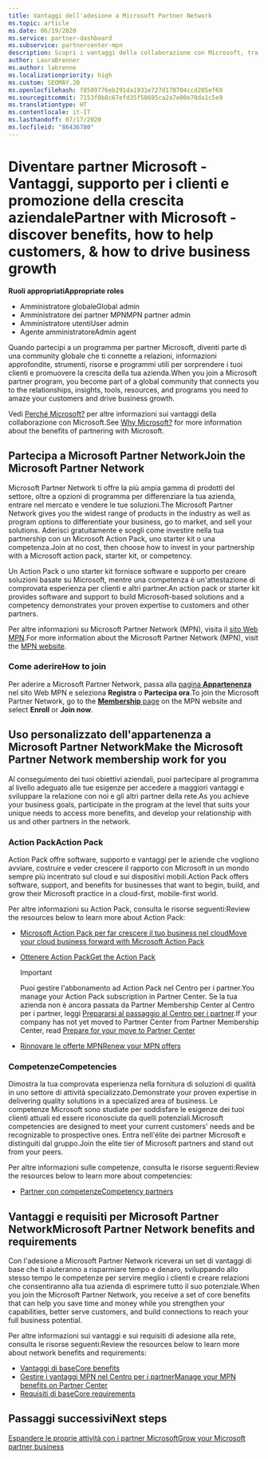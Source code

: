 ```yaml
---
title: Vantaggi dell'adesione a Microsoft Partner Network
ms.topic: article
ms.date: 06/19/2020
ms.service: partner-dashboard
ms.subservice: partnercenter-mpn
description: Scopri i vantaggi della collaborazione con Microsoft, tra cui Microsoft Action Pack, le competenze e le opzioni di programma per entrare nel mercato e vendere le tue soluzioni.
author: LauraBrenner
ms.author: labrenne
ms.localizationpriority: high
ms.custom: SEOMAY.20
ms.openlocfilehash: f8589776eb291da1931e727d170704ccd205ef69
ms.sourcegitcommit: 7153f0b8c67efd35f58695ca2a7e00e70da1c5e9
ms.translationtype: HT
ms.contentlocale: it-IT
ms.lasthandoff: 07/17/2020
ms.locfileid: "86436780"
---
```

# <a name="partner-with-microsoft---discover-benefits-how-to-help-customers--how-to-drive-business-growth"></a><span data-ttu-id="1fa2c-103">Diventare partner Microsoft - Vantaggi, supporto per i clienti e promozione della crescita aziendale</span><span class="sxs-lookup"><span data-stu-id="1fa2c-103">Partner with Microsoft - discover benefits, how to help customers, & how to drive business growth</span></span>

<span data-ttu-id="1fa2c-104">**Ruoli appropriati**</span><span class="sxs-lookup"><span data-stu-id="1fa2c-104">**Appropriate roles**</span></span>

- <span data-ttu-id="1fa2c-105">Amministratore globale</span><span class="sxs-lookup"><span data-stu-id="1fa2c-105">Global admin</span></span>
- <span data-ttu-id="1fa2c-106">Amministratore dei partner MPN</span><span class="sxs-lookup"><span data-stu-id="1fa2c-106">MPN partner admin</span></span>
- <span data-ttu-id="1fa2c-107">Amministratore utenti</span><span class="sxs-lookup"><span data-stu-id="1fa2c-107">User admin</span></span>
- <span data-ttu-id="1fa2c-108">Agente amministratore</span><span class="sxs-lookup"><span data-stu-id="1fa2c-108">Admin agent</span></span>

<span data-ttu-id="1fa2c-109">Quando partecipi a un programma per partner Microsoft, diventi parte di una community globale che ti connette a relazioni, informazioni approfondite, strumenti, risorse e programmi utili per sorprendere i tuoi clienti e promuovere la crescita della tua azienda.</span><span class="sxs-lookup"><span data-stu-id="1fa2c-109">When you join a Microsoft partner program, you become part of a global community that connects you to the relationships, insights, tools, resources, and programs you need to amaze your customers and drive business growth.</span></span>

<span data-ttu-id="1fa2c-110">Vedi [Perché Microsoft?](https://partner.microsoft.com/business-opportunities/why-microsoft) per altre informazioni sui vantaggi della collaborazione con Microsoft.</span><span class="sxs-lookup"><span data-stu-id="1fa2c-110">See [Why Microsoft?](https://partner.microsoft.com/business-opportunities/why-microsoft) for more information about the benefits of partnering with Microsoft.</span></span>

## <a name="join-the-microsoft-partner-network"></a><span data-ttu-id="1fa2c-111">Partecipa a Microsoft Partner Network</span><span class="sxs-lookup"><span data-stu-id="1fa2c-111">Join the Microsoft Partner Network</span></span>

<span data-ttu-id="1fa2c-112">Microsoft Partner Network ti offre la più ampia gamma di prodotti del settore, oltre a opzioni di programma per differenziare la tua azienda, entrare nel mercato e vendere le tue soluzioni.</span><span class="sxs-lookup"><span data-stu-id="1fa2c-112">The Microsoft Partner Network gives you the widest range of products in the industry as well as program options to differentiate your business, go to market, and sell your solutions.</span></span> <span data-ttu-id="1fa2c-113">Aderisci gratuitamente e scegli come investire nella tua partnership con un Microsoft Action Pack, uno starter kit o una competenza.</span><span class="sxs-lookup"><span data-stu-id="1fa2c-113">Join at no cost, then choose how to invest in your partnership with a Microsoft action pack, starter kit, or competency.</span></span>

<span data-ttu-id="1fa2c-114">Un Action Pack o uno starter kit fornisce software e supporto per creare soluzioni basate su Microsoft, mentre una competenza è un'attestazione di comprovata esperienza per clienti e altri partner.</span><span class="sxs-lookup"><span data-stu-id="1fa2c-114">An action pack or starter kit provides software and support to build Microsoft-based solutions and a competency demonstrates your proven expertise to customers and other partners.</span></span>

<span data-ttu-id="1fa2c-115">Per altre informazioni su Microsoft Partner Network (MPN), visita il [sito Web MPN](https://partner.microsoft.com/commercial).</span><span class="sxs-lookup"><span data-stu-id="1fa2c-115">For more information about the Microsoft Partner Network (MPN), visit the [MPN website](https://partner.microsoft.com/commercial).</span></span>

### <a name="how-to-join"></a><span data-ttu-id="1fa2c-116">Come aderire</span><span class="sxs-lookup"><span data-stu-id="1fa2c-116">How to join</span></span>

<span data-ttu-id="1fa2c-117">Per aderire a Microsoft Partner Network, passa alla [pagina **Appartenenza**](https://partner.microsoft.com/membership) nel sito Web MPN e seleziona **Registra** o **Partecipa ora**.</span><span class="sxs-lookup"><span data-stu-id="1fa2c-117">To join the Microsoft Partner Network, go to the [**Membership** page](https://partner.microsoft.com/membership) on the MPN website and select **Enroll** or **Join now**.</span></span>

## <a name="make-the-microsoft-partner-network-membership-work-for-you"></a><span data-ttu-id="1fa2c-118">Uso personalizzato dell'appartenenza a Microsoft Partner Network</span><span class="sxs-lookup"><span data-stu-id="1fa2c-118">Make the Microsoft Partner Network membership work for you</span></span>

<span data-ttu-id="1fa2c-119">Al conseguimento dei tuoi obiettivi aziendali, puoi partecipare al programma al livello adeguato alle tue esigenze per accedere a maggiori vantaggi e sviluppare la relazione con noi e gli altri partner della rete.</span><span class="sxs-lookup"><span data-stu-id="1fa2c-119">As you achieve your business goals, participate in the program at the level that suits your unique needs to access more benefits, and develop your relationship with us and other partners in the network.</span></span>

### <a name="action-pack"></a><span data-ttu-id="1fa2c-120">Action Pack</span><span class="sxs-lookup"><span data-stu-id="1fa2c-120">Action Pack</span></span>

<span data-ttu-id="1fa2c-121">Action Pack offre software, supporto e vantaggi per le aziende che vogliono avviare, costruire e veder crescere il rapporto con Microsoft in un mondo sempre più incentrato sul cloud e sui dispositivi mobili.</span><span class="sxs-lookup"><span data-stu-id="1fa2c-121">Action Pack offers software, support, and benefits for businesses that want to begin, build, and grow their Microsoft practice in a cloud-first, mobile-first world.</span></span>

<span data-ttu-id="1fa2c-122">Per altre informazioni su Action Pack, consulta le risorse seguenti:</span><span class="sxs-lookup"><span data-stu-id="1fa2c-122">Review the resources below to learn more about Action Pack:</span></span>

- [<span data-ttu-id="1fa2c-123">Microsoft Action Pack per far crescere il tuo business nel cloud</span><span class="sxs-lookup"><span data-stu-id="1fa2c-123">Move your cloud business forward with Microsoft Action Pack</span></span>](https://partner.microsoft.com/membership/action-pack)

- [<span data-ttu-id="1fa2c-124">Ottenere Action Pack</span><span class="sxs-lookup"><span data-stu-id="1fa2c-124">Get the Action Pack</span></span>](mpn-get-action-pack.md)
  
    >[!IMPORTANT]
    ><span data-ttu-id="1fa2c-125">Puoi gestire l'abbonamento ad Action Pack nel Centro per i partner.</span><span class="sxs-lookup"><span data-stu-id="1fa2c-125">You manage your Action Pack subscription in Partner Center.</span></span> <span data-ttu-id="1fa2c-126">Se la tua azienda non è ancora passata da Partner Membership Center al Centro per i partner, leggi [Prepararsi al passaggio al Centro per i partner](prepare-pmc-pc-migration.md).</span><span class="sxs-lookup"><span data-stu-id="1fa2c-126">If your company has not yet moved to Partner Center from Partner Membership Center, read [Prepare for your move to Partner Center](prepare-pmc-pc-migration.md)</span></span>  

- [<span data-ttu-id="1fa2c-127">Rinnovare le offerte MPN</span><span class="sxs-lookup"><span data-stu-id="1fa2c-127">Renew your MPN offers</span></span>](renew-mpn-offers.md)

### <a name="competencies"></a><span data-ttu-id="1fa2c-128">Competenze</span><span class="sxs-lookup"><span data-stu-id="1fa2c-128">Competencies</span></span>

<span data-ttu-id="1fa2c-129">Dimostra la tua comprovata esperienza nella fornitura di soluzioni di qualità in uno settore di attività specializzato.</span><span class="sxs-lookup"><span data-stu-id="1fa2c-129">Demonstrate your proven expertise in delivering quality solutions in a specialized area of business.</span></span> <span data-ttu-id="1fa2c-130">Le competenze Microsoft sono studiate per soddisfare le esigenze dei tuoi clienti attuali ed essere riconosciute da quelli potenziali.</span><span class="sxs-lookup"><span data-stu-id="1fa2c-130">Microsoft competencies are designed to meet your current customers' needs and be recognizable to prospective ones.</span></span> <span data-ttu-id="1fa2c-131">Entra nell'élite dei partner Microsoft e distinguiti dal gruppo.</span><span class="sxs-lookup"><span data-stu-id="1fa2c-131">Join the elite tier of Microsoft partners and stand out from your peers.</span></span>

<span data-ttu-id="1fa2c-132">Per altre informazioni sulle competenze, consulta le risorse seguenti:</span><span class="sxs-lookup"><span data-stu-id="1fa2c-132">Review the resources below to learn more about competencies:</span></span>

- [<span data-ttu-id="1fa2c-133">Partner con competenze</span><span class="sxs-lookup"><span data-stu-id="1fa2c-133">Competency partners</span></span>](https://partner.microsoft.com/membership/competencies)

## <a name="microsoft-partner-network-benefits-and-requirements"></a><span data-ttu-id="1fa2c-134">Vantaggi e requisiti per Microsoft Partner Network</span><span class="sxs-lookup"><span data-stu-id="1fa2c-134">Microsoft Partner Network benefits and requirements</span></span>

<span data-ttu-id="1fa2c-135">Con l'adesione a Microsoft Partner Network riceverai un set di vantaggi di base che ti aiuteranno a risparmiare tempo e denaro, sviluppando allo stesso tempo le competenze per servire meglio i clienti e creare relazioni che consentiranno alla tua azienda di esprimere tutto il suo potenziale.</span><span class="sxs-lookup"><span data-stu-id="1fa2c-135">When you join the Microsoft Partner Network, you receive a set of core benefits that can help you save time and money while you strengthen your capabilities, better serve customers, and build connections to reach your full business potential.</span></span>

<span data-ttu-id="1fa2c-136">Per altre informazioni sui vantaggi e sui requisiti di adesione alla rete, consulta le risorse seguenti:</span><span class="sxs-lookup"><span data-stu-id="1fa2c-136">Review the resources below to learn more about network benefits and requirements:</span></span>

- [<span data-ttu-id="1fa2c-137">Vantaggi di base</span><span class="sxs-lookup"><span data-stu-id="1fa2c-137">Core benefits</span></span>](https://partner.microsoft.com/membership/core-benefits#simple-tab-content-1)
- [<span data-ttu-id="1fa2c-138">Gestire i vantaggi MPN nel Centro per i partner</span><span class="sxs-lookup"><span data-stu-id="1fa2c-138">Manage your MPN benefits on Partner Center</span></span>](manage-your-partner-network-benefits.md)
- [<span data-ttu-id="1fa2c-139">Requisiti di base</span><span class="sxs-lookup"><span data-stu-id="1fa2c-139">Core requirements</span></span>](https://partner.microsoft.com/membership/core-benefits#simple-tab-content-2)

## <a name="next-steps"></a><span data-ttu-id="1fa2c-140">Passaggi successivi</span><span class="sxs-lookup"><span data-stu-id="1fa2c-140">Next steps</span></span>

[<span data-ttu-id="1fa2c-141">Espandere le proprie attività con i partner Microsoft</span><span class="sxs-lookup"><span data-stu-id="1fa2c-141">Grow your Microsoft partner business</span></span>](grow-your-business.md)
